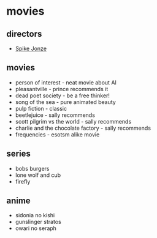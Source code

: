# movies

## directors
- [Spike Jonze](http://www.imdb.com/name/nm0005069/)

## movies
- person of interest - neat movie about AI
- pleasantville - prince recommends it
- dead poet society - be a free thinker!
- song of the sea - pure animated beauty
- pulp fiction - classic
- beetlejuice - sally recommends
- scott pilgrim vs the world - sally recommends
- charlie and the chocolate factory - sally recommends
- frequencies - esotsm alike movie

## series
- bobs burgers
- lone wolf and cub
- firefly

## anime
- sidonia no kishi
- gunslinger stratos
- owari no seraph
